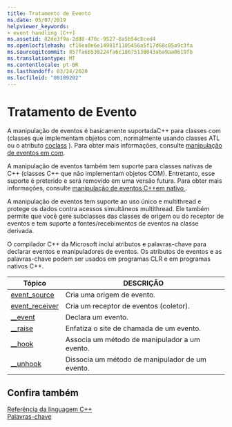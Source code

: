```yaml
---
title: Tratamento de Evento
ms.date: 05/07/2019
helpviewer_keywords:
- event handling [C++]
ms.assetid: 82de3f9a-2d88-470c-9527-8a5b54c8ced4
ms.openlocfilehash: cf16ea0e6e14981f1105456a5f17d68c05a9c3fa
ms.sourcegitcommit: 857fa6b530224fa6c18675138043aba9aa0619fb
ms.translationtype: MT
ms.contentlocale: pt-BR
ms.lasthandoff: 03/24/2020
ms.locfileid: "80189202"
---
```

# <a name="event-handling"></a>Tratamento de Evento

A manipulação de eventos é basicamente suportadaC++ para classes com (classes que implementam objetos com, normalmente usando classes ATL ou o atributo [coclass](../windows/coclass.md) ). Para obter mais informações, consulte [manipulação de eventos em com](../cpp/event-handling-in-com.md).

A manipulação de eventos também tem suporte para classes nativas de C++ (classes C++ que não implementam objetos COM). Entretanto, esse suporte é preterido e será removido em uma versão futura.  Para obter mais informações, consulte [manipulação de eventos C++em nativo ](../cpp/event-handling-in-native-cpp.md).

A manipulação de eventos tem suporte ao uso único e multithread e protege os dados contra acessos simultâneos multithread. Ele também permite que você gere subclasses das classes de origem ou do receptor de eventos e tem suporte a fontes/recebimentos de eventos na classe derivada.

O compilador C++ da Microsoft inclui atributos e palavras-chave para declarar eventos e manipuladores de eventos. Os atributos de eventos e as palavras-chave podem ser usados em programas CLR e em programas nativos C++.

|Tópico|DESCRIÇÃO|
|-----------|-----------------|
|[event_source](../windows/attributes/event-source.md)|Cria uma origem de evento.|
|[event_receiver](../windows/attributes/event-receiver.md)|Cria um receptor de eventos (coletor).|
|[__event](../cpp/event.md)|Declara um evento.|
|[__raise](../cpp/raise.md)|Enfatiza o site de chamada de um evento.|
|[__hook](../cpp/hook.md)|Associa um método de manipulador a um evento.|
|[__unhook](../cpp/unhook.md)|Dissocia um método de manipulador de um evento.|

## <a name="see-also"></a>Confira também

[Referência da linguagem C++](../cpp/cpp-language-reference.md)<br/>
[Palavras-chave](../cpp/keywords-cpp.md)
